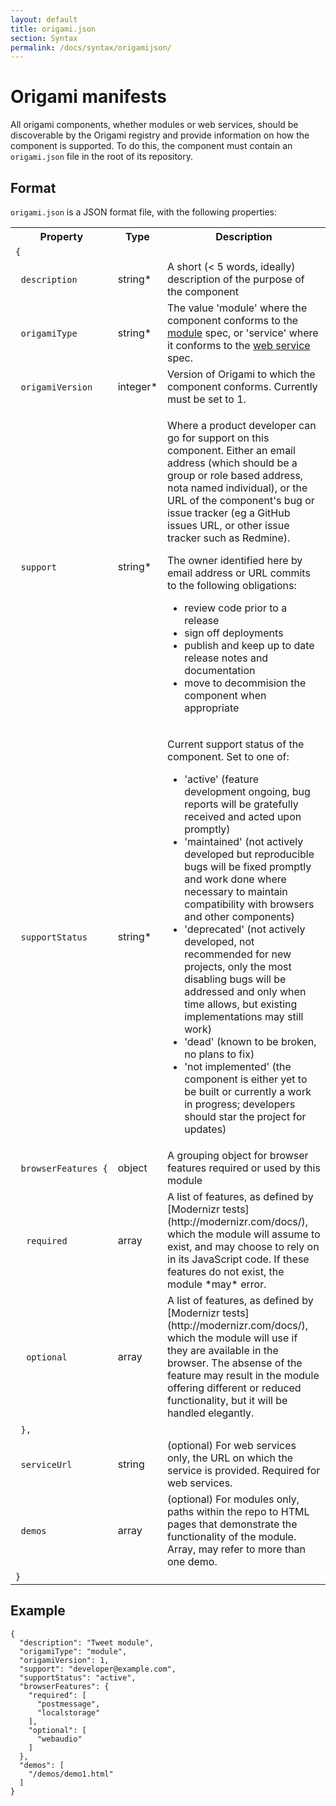 ```yaml
---
layout: default
title: origami.json
section: Syntax
permalink: /docs/syntax/origamijson/
---
```


# Origami manifests

All origami components, whether modules or web services, should be discoverable by the Origami registry and provide information on how the component is supported.  To do this, the component must contain an `origami.json` file in the root of its repository.

## Format

`origami.json` is a JSON format file, with the following properties:

<table class='o-techdocs-table'>
<tr>
	<th>Property</th>
	<th>Type</th>
	<th>Description</th>
</tr><tr>
	<td><code>{</code></td>
	<td></td>
	<td></td>
</tr><tr>
	<td>&nbsp;&nbsp;<code>description</code></td>
	<td>string*</td>
	<td>A short (&lt; 5 words, ideally) description of the purpose of the component</td>
</tr><tr>
	<td>&nbsp;&nbsp;<code>origamiType</code></td>
	<td>string*</td>
	<td>The value 'module' where the component conforms to the <a href='{{site.baseurl}}/docs/component-types/modules'>module</a> spec, or 'service' where it conforms to the <a href='{{site.baseurl}}/docs/component-types/web-services'>web service</a> spec.</td>
</tr><tr>
	<td>&nbsp;&nbsp;<code>origamiVersion</code></td>
	<td>integer*</td>
	<td>Version of Origami to which the component conforms.  Currently must be set to 1.</td>
</tr><tr>
	<td>&nbsp;&nbsp;<code>support</code></td>
	<td>string*</td>
	<td>
		<p>Where a product developer can go for support on this component.  Either an email address (which should be a group or role based address, nota named individual), or the URL of the component's bug or issue tracker (eg a GitHub issues URL, or other issue tracker such as Redmine).</p>
		<p>The owner identified here by email address or URL commits to the following obligations:</p>
		<ul>
			<li>review code prior to a release</li>
			<li>sign off deployments</li>
			<li>publish and keep up to date release notes and documentation</li>
			<li>move to decommision the component when appropriate</li>
		</ul>
	</td>
</tr><tr>
	<td>&nbsp;&nbsp;<code>supportStatus</code></td>
	<td>string*</td>
	<td><p>Current support status of the component.  Set to one of:</p>
		<ul>
			<li>'active' (feature development ongoing, bug reports will be gratefully received and acted upon promptly)</li>
			<li>'maintained' (not actively developed but reproducible bugs will be fixed promptly and work done where necessary to maintain compatibility with browsers and other components)</li>
			<li>'deprecated' (not actively developed, not recommended for new projects, only the most disabling bugs will be addressed and only when time allows, but existing implementations may still work)</li>
			<li>'dead' (known to be broken, no plans to fix)</li>
			<li>'not implemented' (the component is either yet to be built or currently a work in progress; developers should star the project for updates)</li>
		</ul>
	</td>
</tr><tr>
	<td>&nbsp;&nbsp;<code>browserFeatures&nbsp;{</code></td>
	<td>object</td>
	<td>A grouping object for browser features required or used by this module</td>
</tr><tr>
	<td>&nbsp;&nbsp;&nbsp;&nbsp;<code>required</code></td>
	<td>array</td>
	<td>A list of features, as defined by [Modernizr tests](http://modernizr.com/docs/), which the module will assume to exist, and may choose to rely on in its JavaScript code.  If these features do not exist, the module *may* error.</td>
</tr><tr>
	<td>&nbsp;&nbsp;&nbsp;&nbsp;<code>optional</code></td>
	<td>array</td>
	<td>A list of features, as defined by [Modernizr tests](http://modernizr.com/docs/), which the module will use if they are available in the browser.  The absense of the feature may result in the module offering different or reduced functionality, but it will be handled elegantly.</td>
</tr><tr>
	<td>&nbsp;&nbsp;<code>},</code></td>
	<td></td>
	<td></td>
</tr><tr>
	<td>&nbsp;&nbsp;<code>serviceUrl</code></td>
	<td>string</td>
	<td>(optional) For web services only, the URL on which the service is provided.  Required for web services.</td>
</tr><tr>
	<td>&nbsp;&nbsp;<code>demos</code></td>
	<td>array</td>
	<td>(optional) For modules only, paths within the repo to HTML pages that demonstrate the functionality of the module.  Array, may refer to more than one demo.</td>
</tr><tr>
	<td><code>}</code></td>
	<td></td>
	<td></td>
</tr>
</table>

## Example

<?prettify linenums=1?>
	{
	  "description": "Tweet module",
	  "origamiType": "module",
	  "origamiVersion": 1,
	  "support": "developer@example.com",
	  "supportStatus": "active",
	  "browserFeatures": {
	    "required": [
	      "postmessage",
	      "localstorage"
	    ],
	    "optional": [
	      "webaudio"
	    ]
	  },
	  "demos": [
	  	"/demos/demo1.html"
	  ]
	}
